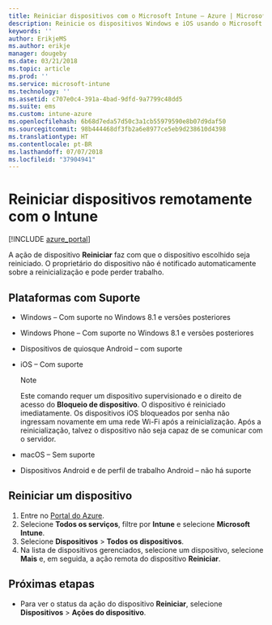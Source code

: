 ```yaml
---
title: Reiniciar dispositivos com o Microsoft Intune – Azure | Microsoft Docs
description: Reinicie os dispositivos Windows e iOS usando o Microsoft Intune no Portal do Azure usando a ação remota Reiniciar.
keywords: ''
author: ErikjeMS
ms.author: erikje
manager: dougeby
ms.date: 03/21/2018
ms.topic: article
ms.prod: ''
ms.service: microsoft-intune
ms.technology: ''
ms.assetid: c707e0c4-391a-4bad-9dfd-9a7799c48dd5
ms.suite: ems
ms.custom: intune-azure
ms.openlocfilehash: 6b68d7eda57d50c3a1cb55979590e8b07d9daf50
ms.sourcegitcommit: 98b444468df3fb2a6e8977ce5eb9d238610d4398
ms.translationtype: HT
ms.contentlocale: pt-BR
ms.lasthandoff: 07/07/2018
ms.locfileid: "37904941"
---
```

# <a name="remotely-restart-devices-with-intune"></a>Reiniciar dispositivos remotamente com o Intune


[!INCLUDE [azure_portal](./includes/azure_portal.md)]

A ação de dispositivo **Reiniciar** faz com que o dispositivo escolhido seja reiniciado. O proprietário do dispositivo não é notificado automaticamente sobre a reinicialização e pode perder trabalho.

## <a name="supported-platforms"></a>Plataformas com Suporte

- Windows – Com suporte no Windows 8.1 e versões posteriores
- Windows Phone – Com suporte no Windows 8.1 e versões posteriores
- Dispositivos de quiosque Android – com suporte
- iOS – Com suporte

    > [!Note]  
    > Este comando requer um dispositivo supervisionado e o direito de acesso do **Bloqueio de dispositivo**. O dispositivo é reiniciado imediatamente. Os dispositivos iOS bloqueados por senha não ingressam novamente em uma rede Wi-Fi após a reinicialização. Após a reinicialização, talvez o dispositivo não seja capaz de se comunicar com o servidor.
- macOS – Sem suporte
- Dispositivos Android e de perfil de trabalho Android – não há suporte

## <a name="restart-a-device"></a>Reiniciar um dispositivo

1. Entre no [Portal do Azure](https://portal.azure.com).
2. Selecione **Todos os serviços**, filtre por **Intune** e selecione **Microsoft Intune**.
3. Selecione **Dispositivos** > **Todos os dispositivos**.
4. Na lista de dispositivos gerenciados, selecione um dispositivo, selecione **Mais** e, em seguida, a ação remota do dispositivo **Reiniciar**.

## <a name="next-steps"></a>Próximas etapas

- Para ver o status da ação do dispositivo **Reiniciar**, selecione **Dispositivos** > **Ações do dispositivo**.
